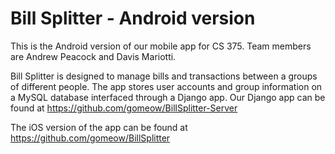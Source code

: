 # Bill Splitter - Android version

This is the Android version of our mobile app for CS 375. Team members are Andrew Peacock and Davis Mariotti.

Bill Splitter is designed to manage bills and transactions between a groups of different people. The app stores user accounts and group information on a MySQL database interfaced through a Django app. Our Django app can be found at https://github.com/gomeow/BillSplitter-Server

The iOS version of the app can be found at https://github.com/gomeow/BillSplitter


